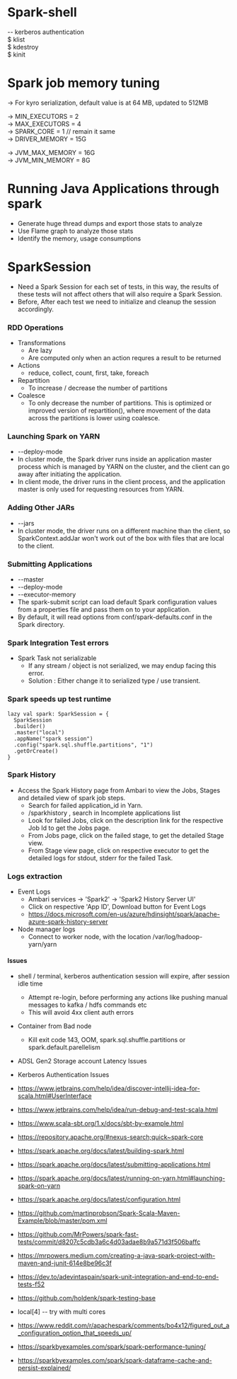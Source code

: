 # Spark-shell

 -- kerberos authentication  \
    $ klist \
    $ kdestroy \
    $ kinit

# Spark job memory tuning

-> For kyro serialization, default value is at 64 MB, updated to 512MB

-> MIN_EXECUTORS = 2 \
-> MAX_EXECUTORS = 4 \
-> SPARK_CORE = 1  // remain it same \
-> DRIVER_MEMORY = 15G

-> JVM_MAX_MEMORY = 16G \
-> JVM_MIN_MEMORY = 8G


# Running Java Applications through spark

  - Generate huge thread dumps and export those stats to analyze
  - Use Flame graph to analyze those stats
  - Identify the memory, usage consumptions


# SparkSession
 
  - Need a Spark Session for each set of tests, in this way, the results of these tests will not affect others that will also require a Spark Session.
  - Before, After each test we need to initialize and cleanup the session accordingly.

### RDD Operations
  - Transformations
    - Are lazy
    - Are computed only when an action requres a result to be returned
  - Actions
    - reduce, collect, count, first, take, foreach
  - Repartition 
    - To increase / decrease the number of partitions
  - Coalesce
    - To only decrease the number of partitions. This is optimized or improved version of repartition(), where movement of the data across the partitions is lower using coalesce.
  
### Launching Spark on YARN

  - --deploy-mode
  - In cluster mode, the Spark driver runs inside an application master process which is managed by YARN on the cluster, and the client can go away after initiating the application.
  - In client mode, the driver runs in the client process, and the application master is only used for requesting resources from YARN.

### Adding Other JARs
  - --jars
  - In cluster mode, the driver runs on a different machine than the client, so SparkContext.addJar won't work out of the box with files that are local to the client.


### Submitting Applications
  - --master
  - --deploy-mode
  - --executor-memory
  - The spark-submit script can load default Spark configuration values from a properties file and pass them on to your application. 
  - By default, it will read options from conf/spark-defaults.conf in the Spark directory.

### Spark Integration Test errors
  - Spark Task not serializable
    - If any stream / object is not serialized, we may endup facing this error.
    - Solution : Either change it to serialized type / use transient.

### Spark speeds up test runtime
    lazy val spark: SparkSession = {
      SparkSession
      .builder()
      .master("local")
      .appName("spark session")
      .config("spark.sql.shuffle.partitions", "1")
      .getOrCreate()
    }

### Spark History
   - Access the Spark History page from Ambari to view the Jobs, Stages and detailed view of spark job steps.
     - Search for failed application_id in Yarn.
     - /sparkhistory , search in Incomplete applications list
     - Look for failed Jobs, click on the description link for the respective Job Id to get the Jobs page.
     - From Jobs page, click on the failed stage, to get the detailed Stage view.
     - From Stage view page, click on respective executor to get the detailed logs for stdout, stderr for the failed Task.

### Logs extraction
   - Event Logs
     - Ambari services -> 'Spark2' -> 'Spark2 History Server UI'
     - Click on respective 'App ID', Download button for Event Logs
     - https://docs.microsoft.com/en-us/azure/hdinsight/spark/apache-azure-spark-history-server
   - Node manager logs
     - Connect to worker node, with the location /var/log/hadoop-yarn/yarn

#### Issues
   - shell / terminal, kerberos authentication session will expire, after session idle time
     - Attempt re-login, before performing any actions like pushing manual messages to kafka / hdfs commands etc
     - This will avoid 4xx client auth errors
   - Container from Bad node
      - Kill exit code 143, OOM, spark.sql.shuffle.partitions or spark.default.parellelism
   - ADSL Gen2 Storage account Latency Issues
   - Kerberos Authentication Issues

 - https://www.jetbrains.com/help/idea/discover-intellij-idea-for-scala.html#UserInterface
 - https://www.jetbrains.com/help/idea/run-debug-and-test-scala.html

 - https://www.scala-sbt.org/1.x/docs/sbt-by-example.html
 - https://repository.apache.org/#nexus-search;quick~spark-core
 
 - https://spark.apache.org/docs/latest/building-spark.html
 - https://spark.apache.org/docs/latest/submitting-applications.html
 - https://spark.apache.org/docs/latest/running-on-yarn.html#launching-spark-on-yarn 
 - https://spark.apache.org/docs/latest/configuration.html

 - https://github.com/martinprobson/Spark-Scala-Maven-Example/blob/master/pom.xml
 - https://github.com/MrPowers/spark-fast-tests/commit/d8207c5cdb3a6c4d03adae8b9a571d3f506baffc
 - https://mrpowers.medium.com/creating-a-java-spark-project-with-maven-and-junit-614e8be96c3f

 - https://dev.to/adevintaspain/spark-unit-integration-and-end-to-end-tests-f52
 - https://github.com/holdenk/spark-testing-base
 - local[4] -- try with multi cores
 - https://www.reddit.com/r/apachespark/comments/bo4x12/figured_out_a_configuration_option_that_speeds_up/
 - https://sparkbyexamples.com/spark/spark-performance-tuning/
 - https://sparkbyexamples.com/spark/spark-dataframe-cache-and-persist-explained/